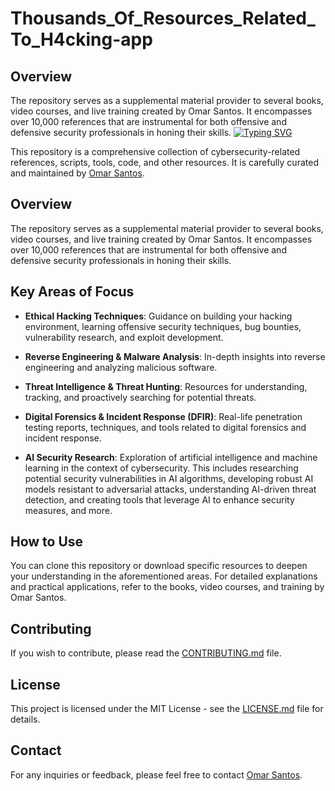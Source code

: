 # Thousands_Of_Resources_Related_To_H4cking-app
## Overview
The repository serves as a supplemental material provider to several books, video courses, and live training created by Omar Santos. It encompasses over 10,000 references that are instrumental for both offensive and defensive security professionals in honing their skills.
[![Typing SVG](https://readme-typing-svg.herokuapp.com?font=Fira+Code&weight=600&size=31&duration=4500&pause=1000&color=164B63&multiline=true&width=453&height=100&lines=HackerRepo.org+;Cybersecurity+Resources)](https://git.io/typing-svg)

This repository is a comprehensive collection of cybersecurity-related references, scripts, tools, code, and other resources. It is carefully curated and maintained by [Omar Santos](https://omarsantos.io/).

## Overview
The repository serves as a supplemental material provider to several books, video courses, and live training created by Omar Santos. It encompasses over 10,000 references that are instrumental for both offensive and defensive security professionals in honing their skills.

## Key Areas of Focus

- **Ethical Hacking Techniques**: Guidance on building your hacking environment, learning offensive security techniques, bug bounties, vulnerability research, and exploit development.

- **Reverse Engineering & Malware Analysis**: In-depth insights into reverse engineering and analyzing malicious software.

- **Threat Intelligence & Threat Hunting**: Resources for understanding, tracking, and proactively searching for potential threats.

- **Digital Forensics & Incident Response (DFIR)**: Real-life penetration testing reports, techniques, and tools related to digital forensics and incident response.

- **AI Security Research**: Exploration of artificial intelligence and machine learning in the context of cybersecurity. This includes researching potential security vulnerabilities in AI algorithms, developing robust AI models resistant to adversarial attacks, understanding AI-driven threat detection, and creating tools that leverage AI to enhance security measures, and more.

## How to Use
You can clone this repository or download specific resources to deepen your understanding in the aforementioned areas. For detailed explanations and practical applications, refer to the books, video courses, and training by Omar Santos.

## Contributing
If you wish to contribute, please read the [CONTRIBUTING.md](CONTRIBUTING.md) file.

## License
This project is licensed under the MIT License - see the [LICENSE.md](LICENSE.md) file for details.

## Contact
For any inquiries or feedback, please feel free to contact [Omar Santos](https://www.linkedin.com/in/santosomar/).

